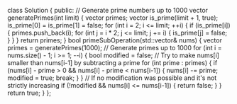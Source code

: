 class Solution {
public:
// Generate prime numbers up to 1000
vector<int> generatePrimes(int limit) {
vector<int> primes;
vector<bool> is_prime(limit + 1, true);
is_prime[0] = is_prime[1] = false;
for (int i = 2; i <= limit; ++i) {
if (is_prime[i]) {
primes.push_back(i);
for (int j = i * 2; j <= limit; j += i) {
is_prime[j] = false;
}
}
}
return primes;
}
bool primeSubOperation(std::vector<int>& nums) {
vector<int> primes = generatePrimes(1000); // Generate primes up to 1000
for (int i = nums.size() - 1; i >= 1; --i) {
bool modified = false;
// Try to make nums[i] smaller than nums[i-1] by subtracting a prime
for (int prime : primes) {
if (nums[i] - prime > 0 && nums[i] - prime < nums[i-1]) {
nums[i] -= prime;
modified = true;
break;
}
}
// If no modification was possible and it's not strictly increasing
if (!modified && nums[i] <= nums[i-1]) {
return false;
}
}
return true;
}
};
​